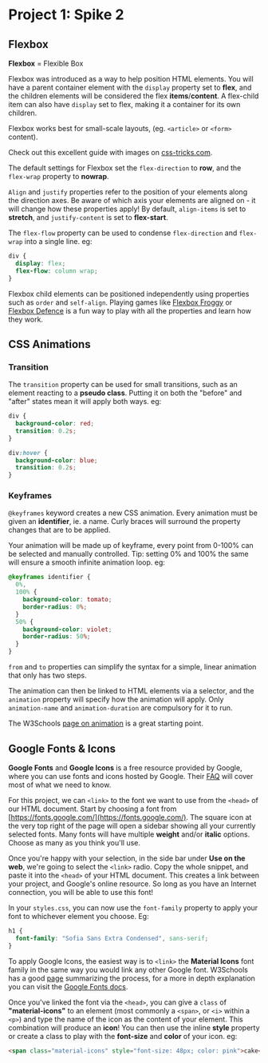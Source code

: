 # Project 1: Spike 2

## Flexbox

**Flexbox** = Flexible Box

Flexbox was introduced as a way to help position HTML elements. You will have a parent container element with the `display` property set to **flex**, and the children elements will be considered the flex **items**/**content**. A flex-child item can also have `display` set to flex, making it a container for its own children.

Flexbox works best for small-scale layouts, (eg. `<article>` or `<form>` content).

Check out this excellent guide with images on [css-tricks.com](https://css-tricks.com/snippets/css/a-guide-to-flexbox/).

The default settings for Flexbox set the `flex-direction` to **row**, and the `flex-wrap` property to **nowrap**.

`Align` and `justify` properties refer to the position of your elements along the direction axes. Be aware of which axis your elements are aligned on - it will change how these properties apply! By default, `align-items` is set to **stretch**, and `justify-content` is set to **flex-start**.

The `flex-flow` property can be used to condense `flex-direction` and `flex-wrap` into a single line. eg:

```css
div {
  display: flex;
  flex-flow: column wrap;
}
```

Flexbox child elements can be positioned independently using properties such as `order` and `self-align`. Playing games like [Flexbox Froggy](https://flexboxfroggy.com/) or [Flexbox Defence](http://www.flexboxdefense.com/) is a fun way to play with all the properties and learn how they work.

## CSS Animations

### Transition

The `transition` property can be used for small transitions, such as an element reacting to a **pseudo class**. Putting it on both the "before" and "after" states mean it will apply both ways. eg:

```css
div {
  background-color: red;
  transition: 0.2s;
}

div:hover {
  background-color: blue;
  transition: 0.2s;
}
```

### Keyframes

`@keyframes` keyword creates a new CSS animation. Every animation must be given an **identifier**, ie. a name. Curly braces will surround the property changes that are to be applied.

Your animation will be made up of keyframe, every point from 0-100% can be selected and manually controlled. Tip: setting 0% and 100% the same will ensure a smooth infinite animation loop. eg:

```css
@keyframes identifier {
  0%,
  100% {
    background-color: tomato;
    border-radius: 0%;
  }
  50% {
    background-color: violet;
    border-radius: 50%;
  }
}
```

`from` and `to` properties can simplify the syntax for a simple, linear animation that only has two steps.

The animation can then be linked to HTML elements via a selector, and the `animation` property will specify how the animation will apply. Only `animation-name` and `animation-duration` are compulsory for it to run.

The W3Schools [page on animation](https://www.w3schools.com/css/css3_animations.asp) is a great starting point.

## Google Fonts & Icons

**Google Fonts** and **Google Icons** is a free resource provided by Google, where you can use fonts and icons hosted by Google. Their [FAQ](https://developers.google.com/fonts/faq) will cover most of what we need to know.

For this project, we can `<link>` to the font we want to use from the `<head>` of our HTML document. Start by choosing a font from [https://fonts.google.com/](https://fonts.google.com/). The square icon at the very top right of the page will open a sidebar showing all your currently selected fonts. Many fonts will have multiple **weight** and/or **italic** options. Choose as many as you think you'll use.

Once you're happy with your selection, in the side bar under **Use on the web**, we're going to select the `<link>` radio. Copy the whole snippet, and paste it into the `<head>` of your HTML document. This creates a link between your project, and Google's online resource. So long as you have an Internet connection, you will be able to use this font!

In your `styles.css`, you can now use the `font-family` property to apply your font to whichever element you choose. Eg:

```css
h1 {
  font-family: "Sofia Sans Extra Condensed", sans-serif;
}
```

To apply Google Icons, the easiest way is to `<link>` the **Material Icons** font family in the same way you would link any other Google font. W3Schools has a good [page](https://www.w3schools.com/icons/google_icons_intro.asp) summarizing the process, for a more in depth explanation you can visit the [Google Fonts docs](https://developers.google.com/fonts/docs/material_icons#icon_font_for_the_web).

Once you've linked the font via the `<head>`, you can give a `class` of **"material-icons"** to an element (most commonly a `<span>`, or `<i>` within a `<p>`) and type the name of the icon as the content of your element. This combination will produce an **icon**! You can then use the inline **style** property or create a class to play with the **font-size** and **color** of your icon. eg:

```html
<span class="material-icons" style="font-size: 48px; color: pink">cake</span>
```
